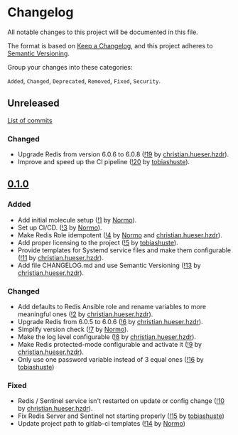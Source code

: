 <!--
SPDX-FileCopyrightText: 2020 Helmholtz Centre for Environmental Research (UFZ)
SPDX-FileCopyrightText: 2020 Helmholtz-Zentrum Dresden-Rossendorf (HZDR)

SPDX-License-Identifier: Apache-2.0
-->

# Changelog

All notable changes to this project will be documented in this file.

The format is based on [Keep a Changelog](https://keepachangelog.com/en/1.0.0/),
and this project adheres to [Semantic Versioning](https://semver.org/spec/v2.0.0.html).

Group your changes into these categories:

`Added`, `Changed`, `Deprecated`, `Removed`, `Fixed`, `Security`.

## Unreleased

[List of commits](https://gitlab.com/hifis/ansible/redis-role/-/compare/v0.1.0...master)

### Changed
- Upgrade Redis from version 6.0.6 to 6.0.8
([!19](https://gitlab.com/hifis/ansible/redis-role/-/merge_requests/19) 
by [christian.hueser.hzdr](https://gitlab.com/christian.hueser.hzdr)).
- Improve and speed up the CI pipeline
  ([!20](https://gitlab.com/hifis/ansible/redis-role/-/merge_requests/20) 
  by [tobiashuste](https://gitlab.com/tobiashuste)).

## [0.1.0](https://gitlab.com/hifis/ansible/redis-role/-/releases/v0.1.0)

### Added
- Add initial molecule setup
([!1](https://gitlab.com/hifis/ansible/redis-role/-/merge_requests/1) 
by [Normo](https://gitlab.com/Normo)).
- Set up CI/CD.
([!3](https://gitlab.com/hifis/ansible/redis-role/-/merge_requests/3)
by [Normo](https://gitlab.com/Normo)).
- Make Redis Role idempotent
([!4](https://gitlab.com/hifis/ansible/redis-role/-/merge_requests/4)
by [Normo](https://gitlab.com/Normo) and [christian.hueser.hzdr](https://gitlab.com/christian.hueser.hzdr)).
- Add proper licensing to the project
([!5](https://gitlab.com/hifis/ansible/redis-role/-/merge_requests/5)
by [tobiashuste](https://gitlab.com/tobiashuste)).
- Provide templates for Systemd service files and make them configurable
([!11](https://gitlab.com/hifis/ansible/redis-role/-/merge_requests/11)
by [christian.hueser.hzdr](https://gitlab.com/christian.hueser.hzdr)).
- Add file CHANGELOG.md and use Semantic Versioning
([!13](https://gitlab.com/hifis/ansible/redis-role/-/merge_requests/13)
by [christian.hueser.hzdr](https://gitlab.com/christian.hueser.hzdr)).

### Changed
- Add defaults to Redis Ansible role and rename variables to more meaningful ones
([!2](https://gitlab.com/hifis/ansible/redis-role/-/merge_requests/2)
by [christian.hueser.hzdr](https://gitlab.com/christian.hueser.hzdr)).
- Upgrade Redis from 6.0.5 to 6.0.6
([!6](https://gitlab.com/hifis/ansible/redis-role/-/merge_requests/6)
by [christian.hueser.hzdr](https://gitlab.com/christian.hueser.hzdr)).
- Simplify version check
([!7](https://gitlab.com/hifis/ansible/redis-role/-/merge_requests/7)
by [Normo](https://gitlab.com/Normo)).
- Make the log level configurable
([!8](https://gitlab.com/hifis/ansible/redis-role/-/merge_requests/8)
by [christian.hueser.hzdr](https://gitlab.com/christian.hueser.hzdr)).
- Make Redis protected-mode configurable and activate it
([!9](https://gitlab.com/hifis/ansible/redis-role/-/merge_requests/9)
by [christian.hueser.hzdr](https://gitlab.com/christian.hueser.hzdr)).
- Only use one password variable instead of 3 equal ones
([!16](https://gitlab.com/hifis/ansible/redis-role/-/merge_requests/16)
by [tobiashuste](https://gitlab.com/tobiashuste))

### Fixed
- Redis / Sentinel service isn't restarted on update or config change
([!10](https://gitlab.com/hifis/ansible/redis-role/-/merge_requests/10)
by [christian.hueser.hzdr](https://gitlab.com/christian.hueser.hzdr)).
- Fix Redis Server and Sentinel not starting properly
([!15](https://gitlab.com/hifis/ansible/redis-role/-/merge_requests/15)
by [tobiashuste](https://gitlab.com/tobiashuste))
- Update project path to gitlab-ci templates
([!14](https://gitlab.com/hifis/ansible/redis-role/-/merge_requests/14)
by [Normo](https://gitlab.com/Normo))
